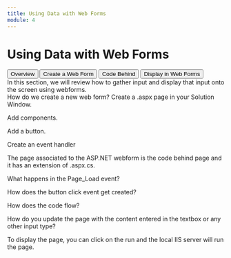 ```yaml
---
title: Using Data with Web Forms
module: 4
---
```


# Using Data with Web Forms 

<div class="tab">
  <button class="tablinks active" onclick="openTab(event, 'Overview')">Overview</button>
  <button class="tablinks" onclick="openTab(event, 'Create')">Create a Web Form</button>
 <button class="tablinks" onclick="openTab(event, 'Behind')">Code Behind</button>
 <button class="tablinks" onclick="openTab(event, 'Display')">Display in Web Forms</button>
 
</div>

<div id="Overview" class="tabcontent" style="display:block">
  In this section, we will review how to gather input and display that input onto the screen using webforms.
</div>

<div id="Create" class="tabcontent">
  How do we create a new web form?   Create a .aspx page in your Solution Window.
  <p>
  Add components.</p>
  <p>
  Add a button.</p>
  <p>
  Create an event handler</p>
</div>

<div id="Behind" class="tabcontent">
  The page associated to the ASP.NET webform is the code behind page and it has an extension of .aspx.cs.
  <p>
  What happens in the Page_Load event?</p>
  <p>
  How does the button click event get created?</p>
  <p>
  How does the code flow?</p>
</div>

<div id="Display" class="tabcontent">
  How do you update the page with the content entered in the textbox or any other input type?
  <p>
  To display the page, you can click on the run and the local IIS server will run the page.</p>
</div>